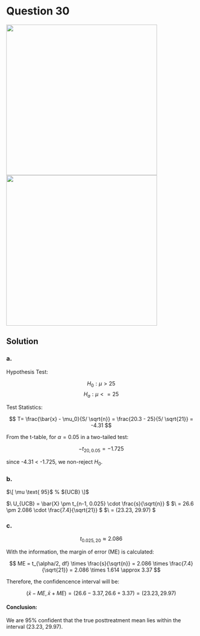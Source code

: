 # Question 30
<img src="https://github.com/user-attachments/assets/f7e5c023-cb4c-4327-94d6-6c0674b789a7" width="400">
<img src="https://github.com/user-attachments/assets/e1407370-86ee-4e29-bd91-75e880afb88b" width="400">

## Solution

### a.

Hypothesis Test:

$$
H_0:μ > 25
$$
$$
H_a:μ <= 25
$$

Test Statistics:

$$
T= \frac{\bar{x} - \mu_0}{S/ \sqrt{n}} = \frac{20.3 - 25}{5/ \sqrt{21}} = -4.31
$$

From the t-table, for $\alpha = 0.05$ in a two-tailed test:

$$
-t_{20,0.05} = -1.725
$$

since -4.31 < -1.725, we non-reject $H_0$.

### b.

$\[ \mu \text{ 95}$ \%  ${UCB} \]$

$\ U_{UCB} = \bar{X} \pm t_{n-1, 0.025} \cdot \frac{s}{\sqrt{n}} \$
$\ = 26.6 \pm 2.086 \cdot \frac{7.4}{\sqrt{21}} \$
$\ = (23.23, 29.97) \$

### c.

$$
t_{0.025,20} \approx 2.086
$$  

With the information, the margin of error (ME) is calculated:  

$$
ME = t_{\alpha/2, df} \times \frac{s}{\sqrt{n}} = 2.086 \times \frac{7.4}{\sqrt{21}} = 2.086 \times 1.614 \approx 3.37
$$  

Therefore, the confidencence interval will be:

$$
(\bar{x} - ME, \bar{x} + ME) = (26.6 - 3.37, 26.6 + 3.37) = (23.23, 29.97)
$$    

#### Conclusion: 
We are 95% confident that the true posttreatment mean lies within the interval (23.23, 29.97).

